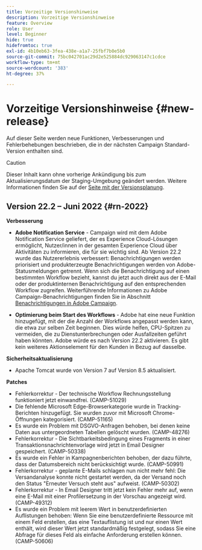 ```yaml
---
title: Vorzeitige Versionshinweise
description: Vorzeitige Versionshinweise
feature: Overview
role: User
level: Beginner
hide: true
hidefromtoc: true
exl-id: 4b10eb63-3fea-438e-a1a7-25fbf7b0e5b0
source-git-commit: 75bc042701ac29d2e525884dc929063147c1cdce
workflow-type: tm+mt
source-wordcount: '383'
ht-degree: 37%

---
```


# Vorzeitige Versionshinweise {#new-release}

Auf dieser Seite werden neue Funktionen, Verbesserungen und Fehlerbehebungen beschrieben, die in der nächsten Campaign Standard-Version enthalten sind.

>[!CAUTION]
>
> Dieser Inhalt kann ohne vorherige Ankündigung bis zum Aktualisierungsdatum der Staging-Umgebung geändert werden. Weitere Informationen finden Sie auf der [Seite mit der Versionsplanung](../../rn/using/release-planning.md).

## Version 22.2 – Juni 2022 {#rn-2022}

**Verbesserung**

* **Adobe Notification Service** - Campaign wird mit dem Adobe Notification Service geliefert, der es Experience Cloud-Lösungen ermöglicht, Nutzer/innen in der gesamten Experience Cloud über Aktivitäten zu informieren, die für sie wichtig sind. Ab Version 22.2 wurde das Nutzererlebnis verbessert: Benachrichtigungen werden priorisiert und produkterzeugte Benachrichtigungen werden von Adobe-Statusmeldungen getrennt. Wenn sich die Benachrichtigung auf einen bestimmten Workflow bezieht, kannst du jetzt auch direkt aus der E-Mail oder der produktinternen Benachrichtigung auf den entsprechenden Workflow zugreifen.  Weiterführende Informationen zu Adobe Campaign-Benachrichtigungen finden Sie in Abschnitt [Benachrichtigungen in Adobe Campaign](../../administration/using/sending-internal-notifications.md).

* **Optimierung beim Start des Workflows** - Adobe hat eine neue Funktion hinzugefügt, mit der die Anzahl der Workflows angepasst werden kann, die etwa zur selben Zeit beginnen. Dies würde helfen, CPU-Spitzen zu vermeiden, die zu Dienstunterbrechungen oder Ausfallzeiten geführt haben könnten. Adobe würde es nach Version 22.2 aktivieren. Es gibt kein weiteres Aktionselement für den Kunden in Bezug auf dasselbe.

**Sicherheitsaktualisierung**

* Apache Tomcat wurde von Version 7 auf Version 8.5 aktualisiert.

**Patches**

* Fehlerkorrektur - Der technische Workflow Rechnungsstellung funktioniert jetzt einwandfrei. (CAMP-51029)
* Die fehlende Microsoft Edge-Browserkategorie wurde in Tracking-Berichten hinzugefügt. Sie wurden zuvor mit Microsoft Chrome-Öffnungen kategorisiert. (CAMP-51165)
* Es wurde ein Problem mit DSGVO-Anfragen behoben, bei denen keine Daten aus untergeordneten Tabellen gelöscht wurden. (CAMP-48276)
* Fehlerkorrektur - Die Sichtbarkeitsbedingung eines Fragments in einer Transaktionsnachrichtenvorlage wird jetzt in Email Designer gespeichert. (CAMP-50338)
* Es wurde ein Fehler in Kampagnenberichten behoben, der dazu führte, dass der Datumsbereich nicht berücksichtigt wurde. (CAMP-50991)
* Fehlerkorrektur - geplante E-Mails schlagen nun nicht mehr fehl: Die Versandanalyse konnte nicht gestartet werden, da der Versand noch den Status &quot;Erneuter Versuch steht aus&quot; aufweist. (CAMP-50302)
* Fehlerkorrektur - In Email Designer tritt jetzt kein Fehler mehr auf, wenn eine E-Mail mit einer Profilersetzung in der Vorschau angezeigt wird. (CAMP-49312)
* Es wurde ein Problem mit leerem Wert in benutzerdefinierten Auflistungen behoben: Wenn Sie eine benutzerdefinierte Ressource mit einem Feld erstellen, das eine Textauflistung ist und nur einen Wert enthält, wird dieser Wert jetzt standardmäßig festgelegt, sodass Sie eine Abfrage für dieses Feld als einfache Anforderung erstellen können. (CAMP-50606)
